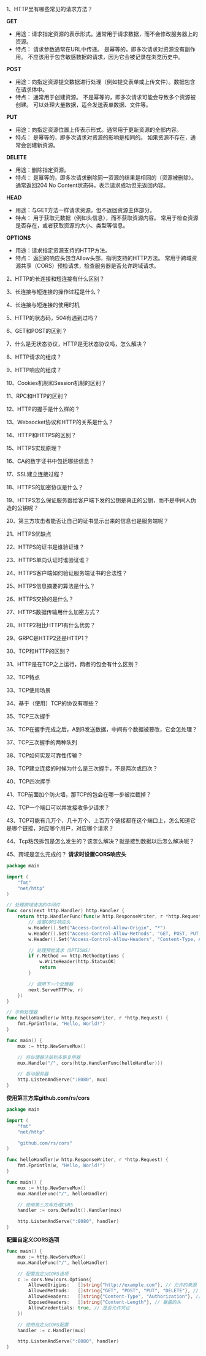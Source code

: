 1、HTTP里有哪些常见的请求方法？

**GET**
* 用途：请求指定资源的表示形式。通常用于请求数据，而不会修改服务器上的资源。
* 特点：
请求参数通常在URL中传递。
是幂等的，即多次请求对资源没有副作用。
不应该用于包含敏感数据的请求，因为它会被记录在浏览历史中。

**POST**
* 用途：向指定资源提交数据进行处理（例如提交表单或上传文件）。数据包含在请求体中。
* 特点：
通常用于创建资源。
不是幂等的，即多次请求可能会导致多个资源被创建。
可以处理大量数据，适合发送表单数据、文件等。

**PUT**
* 用途：向指定资源位置上传表示形式。通常用于更新资源的全部内容。
* 特点：
是幂等的，即多次请求对资源的影响是相同的。
如果资源不存在，通常会创建新资源。

**DELETE**
* 用途：删除指定资源。
* 特点：
是幂等的，即多次请求删除同一资源的结果是相同的（资源被删除）。
通常返回204 No Content状态码，表示请求成功但无返回内容。

**HEAD**
* 用途：与GET方法一样请求资源，但不返回资源主体部分。
* 特点：
用于获取元数据（例如头信息），而不获取资源内容。
常用于检查资源是否存在，或者获取资源的大小、类型等信息。

**OPTIONS**
* 用途：请求指定资源支持的HTTP方法。
* 特点：
返回的响应头包含Allow头部，指明支持的HTTP方法。
常用于跨域资源共享（CORS）预检请求，检查服务器是否允许跨域请求。



2、HTTP的长连接和短连接有什么区别？

3、长连接与短连接的操作过程是什么？

4、长连接与短连接的使用时机

5、HTTP的状态码，504有遇到过吗？

6、GET和POST的区别？

7、什么是无状态协议，HTTP是无状态协议吗，怎么解决？

8、HTTP请求的组成？

9、HTTP响应的组成？

10、Cookies机制和Session机制的区别？

11、RPC和HTTP的区别？

12、HTTP的握手是什么样的？

13、Websocket协议和HTTP的关系是什么？

14、HTTP和HTTPS的区别？

15、HTTPS实现原理？

16、CA的数字证书中包括哪些信息？

17、SSL建立连接过程？

18、HTTPS的加密协议是什么？

19、HTTPS怎么保证服务器给客户端下发的公钥是真正的公钥，而不是中间人伪造的公钥呢？

20、第三方攻击者能否让自己的证书显示出来的信息也是服务端呢？

21、HTTPS优缺点

22、HTTPS的证书是谁验证谁？

23、HTTPS单向认证时谁验证谁？

24、HTTPS客户端如何验证服务端证书的合法性？

25、HTTPS信息摘要的算法是什么？

26、HTTPS交换的是什么？

27、HTTPS数据传输用什么加密方式？

28、HTTP2相比HTTP1有什么优势？

29、GRPC是HTTP2还是HTTP1？

30、TCP和HTTP的区别？

31、HTTP是在TCP之上运行，两者的包会有什么区别？

32、TCP特点

33、TCP使用场景

34、基于（使用）TCP的协议有哪些？

35、TCP三次握手

36、TCP在握手完成之后，A到B发送数据，中间有个数据被篡改，它会怎处理？

37、TCP三次握手的两种队列

38、TCP如何实现可靠性传输？

39、TCP建立连接的时候为什么是三次握手，不是两次或四次？

40、TCP四次挥手

41、TCP前面加个防火墙，那TCP的包会在哪一步被拦截掉？

42、TCP一个端口可以并发接收多少请求？

43、TCP可能有几万个、几十万个、上百万个链接都在这个端口上，怎么知道它是哪个链接，对应哪个用户，对应哪个请求？

44、Tcp粘包拆包是怎么发生的？该怎么解决？就是接到数据以后怎么解决呢？

45、跨域是怎么完成的？
**请求时设置CORS响应头**

```go
package main

import (
	"fmt"
	"net/http"
)

// 处理跨域请求的中间件
func cors(next http.Handler) http.Handler {
	return http.HandlerFunc(func(w http.ResponseWriter, r *http.Request) {
		// 设置CORS响应头
		w.Header().Set("Access-Control-Allow-Origin", "*")
		w.Header().Set("Access-Control-Allow-Methods", "GET, POST, PUT, DELETE, OPTIONS")
		w.Header().Set("Access-Control-Allow-Headers", "Content-Type, Authorization")

		// 处理预检请求（OPTIONS）
		if r.Method == http.MethodOptions {
			w.WriteHeader(http.StatusOK)
			return
		}

		// 调用下一个处理器
		next.ServeHTTP(w, r)
	})
}

// 示例处理器
func helloHandler(w http.ResponseWriter, r *http.Request) {
	fmt.Fprintln(w, "Hello, World!")
}

func main() {
	mux := http.NewServeMux()

	// 将处理器注册到多路复用器
	mux.Handle("/", cors(http.HandlerFunc(helloHandler)))

	// 启动服务器
	http.ListenAndServe(":8080", mux)
}

```

**使用第三方库github.com/rs/cors**

```go
package main

import (
	"fmt"
	"net/http"

	"github.com/rs/cors"
)

func helloHandler(w http.ResponseWriter, r *http.Request) {
	fmt.Fprintln(w, "Hello, World!")
}

func main() {
	mux := http.NewServeMux()
	mux.HandleFunc("/", helloHandler)

	// 使用第三方库处理CORS
	handler := cors.Default().Handler(mux)

	http.ListenAndServe(":8080", handler)
}

```

**配置自定义CORS选项**

```go
func main() {
	mux := http.NewServeMux()
	mux.HandleFunc("/", helloHandler)

	// 配置自定义CORS选项
	c := cors.New(cors.Options{
		AllowedOrigins:   []string{"http://example.com"}, // 允许的来源
		AllowedMethods:   []string{"GET", "POST", "PUT", "DELETE"}, // 允许的HTTP方法
		AllowedHeaders:   []string{"Content-Type", "Authorization"}, // 允许的HTTP头
		ExposedHeaders:   []string{"Content-Length"}, // 暴露的头
		AllowCredentials: true, // 是否允许凭证
	})

	// 使用自定义CORS配置
	handler := c.Handler(mux)

	http.ListenAndServe(":8080", handler)
}

```


